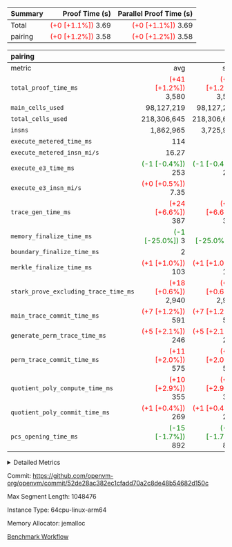 | Summary | Proof Time (s) | Parallel Proof Time (s) |
|:---|---:|---:|
| Total | <span style='color: red'>(+0 [+1.1%])</span> 3.69 | <span style='color: red'>(+0 [+1.1%])</span> 3.69 |
| pairing | <span style='color: red'>(+0 [+1.2%])</span> 3.58 | <span style='color: red'>(+0 [+1.2%])</span> 3.58 |


| pairing |||||
|:---|---:|---:|---:|---:|
|metric|avg|sum|max|min|
| `total_proof_time_ms ` | <span style='color: red'>(+41 [+1.2%])</span> 3,580 | <span style='color: red'>(+41 [+1.2%])</span> 3,580 | <span style='color: red'>(+41 [+1.2%])</span> 3,580 | <span style='color: red'>(+41 [+1.2%])</span> 3,580 |
| `main_cells_used     ` |  98,127,219 |  98,127,219 |  98,127,219 |  98,127,219 |
| `total_cells_used    ` |  218,306,645 |  218,306,645 |  218,306,645 |  218,306,645 |
| `insns               ` |  1,862,965 |  3,725,930 |  1,862,965 |  1,862,965 |
| `execute_metered_time_ms` |  114 | -          | -          | -          |
| `execute_metered_insn_mi/s` |  16.27 | -          |  16.27 |  16.27 |
| `execute_e3_time_ms  ` | <span style='color: green'>(-1 [-0.4%])</span> 253 | <span style='color: green'>(-1 [-0.4%])</span> 253 | <span style='color: green'>(-1 [-0.4%])</span> 253 | <span style='color: green'>(-1 [-0.4%])</span> 253 |
| `execute_e3_insn_mi/s` | <span style='color: red'>(+0 [+0.5%])</span> 7.35 | -          | <span style='color: red'>(+0 [+0.5%])</span> 7.35 | <span style='color: red'>(+0 [+0.5%])</span> 7.35 |
| `trace_gen_time_ms   ` | <span style='color: red'>(+24 [+6.6%])</span> 387 | <span style='color: red'>(+24 [+6.6%])</span> 387 | <span style='color: red'>(+24 [+6.6%])</span> 387 | <span style='color: red'>(+24 [+6.6%])</span> 387 |
| `memory_finalize_time_ms` | <span style='color: green'>(-1 [-25.0%])</span> 3 | <span style='color: green'>(-1 [-25.0%])</span> 3 | <span style='color: green'>(-1 [-25.0%])</span> 3 | <span style='color: green'>(-1 [-25.0%])</span> 3 |
| `boundary_finalize_time_ms` |  2 |  2 |  2 |  2 |
| `merkle_finalize_time_ms` | <span style='color: red'>(+1 [+1.0%])</span> 103 | <span style='color: red'>(+1 [+1.0%])</span> 103 | <span style='color: red'>(+1 [+1.0%])</span> 103 | <span style='color: red'>(+1 [+1.0%])</span> 103 |
| `stark_prove_excluding_trace_time_ms` | <span style='color: red'>(+18 [+0.6%])</span> 2,940 | <span style='color: red'>(+18 [+0.6%])</span> 2,940 | <span style='color: red'>(+18 [+0.6%])</span> 2,940 | <span style='color: red'>(+18 [+0.6%])</span> 2,940 |
| `main_trace_commit_time_ms` | <span style='color: red'>(+7 [+1.2%])</span> 591 | <span style='color: red'>(+7 [+1.2%])</span> 591 | <span style='color: red'>(+7 [+1.2%])</span> 591 | <span style='color: red'>(+7 [+1.2%])</span> 591 |
| `generate_perm_trace_time_ms` | <span style='color: red'>(+5 [+2.1%])</span> 246 | <span style='color: red'>(+5 [+2.1%])</span> 246 | <span style='color: red'>(+5 [+2.1%])</span> 246 | <span style='color: red'>(+5 [+2.1%])</span> 246 |
| `perm_trace_commit_time_ms` | <span style='color: red'>(+11 [+2.0%])</span> 575 | <span style='color: red'>(+11 [+2.0%])</span> 575 | <span style='color: red'>(+11 [+2.0%])</span> 575 | <span style='color: red'>(+11 [+2.0%])</span> 575 |
| `quotient_poly_compute_time_ms` | <span style='color: red'>(+10 [+2.9%])</span> 355 | <span style='color: red'>(+10 [+2.9%])</span> 355 | <span style='color: red'>(+10 [+2.9%])</span> 355 | <span style='color: red'>(+10 [+2.9%])</span> 355 |
| `quotient_poly_commit_time_ms` | <span style='color: red'>(+1 [+0.4%])</span> 269 | <span style='color: red'>(+1 [+0.4%])</span> 269 | <span style='color: red'>(+1 [+0.4%])</span> 269 | <span style='color: red'>(+1 [+0.4%])</span> 269 |
| `pcs_opening_time_ms ` | <span style='color: green'>(-15 [-1.7%])</span> 892 | <span style='color: green'>(-15 [-1.7%])</span> 892 | <span style='color: green'>(-15 [-1.7%])</span> 892 | <span style='color: green'>(-15 [-1.7%])</span> 892 |



<details>
<summary>Detailed Metrics</summary>

|  | keygen_time_ms | commit_exe_time_ms | app proof_time_ms |
| --- | --- | --- |
|  | 710 | 10 | 3,991 | 

| group | prove_segment_time_ms | memory_to_vec_partition_time_ms | insns | fri.log_blowup | execute_metered_time_ms | execute_metered_insn_mi/s | compute_user_public_values_proof_time_ms |
| --- | --- | --- | --- | --- | --- | --- | --- |
| pairing | 3,831 | 6 | 1,862,965 | 1 | 114 | 16.27 | 39 | 

| group | air_name | quotient_deg | interactions | constraints |
| --- | --- | --- | --- | --- |
| pairing | AccessAdapterAir<16> | 2 | 5 | 12 | 
| pairing | AccessAdapterAir<2> | 2 | 5 | 12 | 
| pairing | AccessAdapterAir<32> | 2 | 5 | 12 | 
| pairing | AccessAdapterAir<4> | 2 | 5 | 12 | 
| pairing | AccessAdapterAir<8> | 2 | 5 | 12 | 
| pairing | BitwiseOperationLookupAir<8> | 2 | 2 | 4 | 
| pairing | MemoryMerkleAir<8> | 2 | 4 | 39 | 
| pairing | PersistentBoundaryAir<8> | 2 | 3 | 7 | 
| pairing | PhantomAir | 2 | 3 | 5 | 
| pairing | Poseidon2PeripheryAir<BabyBearParameters>, 1> | 2 | 1 | 286 | 
| pairing | ProgramAir | 1 | 1 | 4 | 
| pairing | RangeTupleCheckerAir<2> | 1 | 1 | 4 | 
| pairing | Rv32HintStoreAir | 2 | 18 | 28 | 
| pairing | VariableRangeCheckerAir | 1 | 1 | 4 | 
| pairing | VmAirWrapper<Rv32BaseAluAdapterAir, BaseAluCoreAir<4, 8> | 2 | 20 | 37 | 
| pairing | VmAirWrapper<Rv32BaseAluAdapterAir, LessThanCoreAir<4, 8> | 2 | 18 | 40 | 
| pairing | VmAirWrapper<Rv32BaseAluAdapterAir, ShiftCoreAir<4, 8> | 2 | 24 | 91 | 
| pairing | VmAirWrapper<Rv32BranchAdapterAir, BranchEqualCoreAir<4> | 2 | 11 | 20 | 
| pairing | VmAirWrapper<Rv32BranchAdapterAir, BranchLessThanCoreAir<4, 8> | 2 | 13 | 35 | 
| pairing | VmAirWrapper<Rv32CondRdWriteAdapterAir, Rv32JalLuiCoreAir> | 2 | 10 | 18 | 
| pairing | VmAirWrapper<Rv32IsEqualModAdapterAir<2, 1, 32, 32>, ModularIsEqualCoreAir<32, 4, 8> | 2 | 25 | 225 | 
| pairing | VmAirWrapper<Rv32JalrAdapterAir, Rv32JalrCoreAir> | 2 | 16 | 20 | 
| pairing | VmAirWrapper<Rv32LoadStoreAdapterAir, LoadSignExtendCoreAir<4, 8> | 2 | 18 | 33 | 
| pairing | VmAirWrapper<Rv32LoadStoreAdapterAir, LoadStoreCoreAir<4> | 2 | 17 | 40 | 
| pairing | VmAirWrapper<Rv32MultAdapterAir, DivRemCoreAir<4, 8> | 2 | 25 | 84 | 
| pairing | VmAirWrapper<Rv32MultAdapterAir, MulHCoreAir<4, 8> | 2 | 24 | 31 | 
| pairing | VmAirWrapper<Rv32MultAdapterAir, MultiplicationCoreAir<4, 8> | 2 | 19 | 19 | 
| pairing | VmAirWrapper<Rv32RdWriteAdapterAir, Rv32AuipcCoreAir> | 2 | 12 | 14 | 
| pairing | VmAirWrapper<Rv32VecHeapAdapterAir<1, 2, 2, 32, 32>, FieldExpressionCoreAir> | 2 | 415 | 480 | 
| pairing | VmAirWrapper<Rv32VecHeapAdapterAir<2, 1, 1, 32, 32>, FieldExpressionCoreAir> | 2 | 158 | 190 | 
| pairing | VmAirWrapper<Rv32VecHeapAdapterAir<2, 2, 2, 32, 32>, FieldExpressionCoreAir> | 2 | 428 | 457 | 
| pairing | VmConnectorAir | 2 | 5 | 11 | 

| group | air_name | segment | rows | prep_cols | perm_cols | main_cols | cells |
| --- | --- | --- | --- | --- | --- | --- | --- |
| pairing | AccessAdapterAir<16> | 0 | 262,144 |  | 16 | 25 | 10,747,904 | 
| pairing | AccessAdapterAir<32> | 0 | 131,072 |  | 16 | 41 | 7,471,104 | 
| pairing | AccessAdapterAir<8> | 0 | 524,288 |  | 16 | 17 | 17,301,504 | 
| pairing | BitwiseOperationLookupAir<8> | 0 | 65,536 | 3 | 8 | 2 | 655,360 | 
| pairing | MemoryMerkleAir<8> | 0 | 32,768 |  | 16 | 32 | 1,572,864 | 
| pairing | PersistentBoundaryAir<8> | 0 | 32,768 |  | 12 | 20 | 1,048,576 | 
| pairing | PhantomAir | 0 | 1 |  | 12 | 6 | 18 | 
| pairing | Poseidon2PeripheryAir<BabyBearParameters>, 1> | 0 | 32,768 |  | 8 | 300 | 10,092,544 | 
| pairing | ProgramAir | 0 | 32,768 |  | 8 | 10 | 589,824 | 
| pairing | RangeTupleCheckerAir<2> | 0 | 524,288 | 2 | 8 | 1 | 4,718,592 | 
| pairing | Rv32HintStoreAir | 0 | 256 |  | 44 | 32 | 19,456 | 
| pairing | VariableRangeCheckerAir | 0 | 262,144 | 2 | 8 | 1 | 2,359,296 | 
| pairing | VmAirWrapper<Rv32BaseAluAdapterAir, BaseAluCoreAir<4, 8> | 0 | 1,048,576 |  | 52 | 36 | 92,274,688 | 
| pairing | VmAirWrapper<Rv32BaseAluAdapterAir, LessThanCoreAir<4, 8> | 0 | 65,536 |  | 40 | 37 | 5,046,272 | 
| pairing | VmAirWrapper<Rv32BaseAluAdapterAir, ShiftCoreAir<4, 8> | 0 | 2,048 |  | 52 | 53 | 215,040 | 
| pairing | VmAirWrapper<Rv32BranchAdapterAir, BranchEqualCoreAir<4> | 0 | 262,144 |  | 28 | 26 | 14,155,776 | 
| pairing | VmAirWrapper<Rv32BranchAdapterAir, BranchLessThanCoreAir<4, 8> | 0 | 131,072 |  | 32 | 32 | 8,388,608 | 
| pairing | VmAirWrapper<Rv32CondRdWriteAdapterAir, Rv32JalLuiCoreAir> | 0 | 8,192 |  | 28 | 18 | 376,832 | 
| pairing | VmAirWrapper<Rv32IsEqualModAdapterAir<2, 1, 32, 32>, ModularIsEqualCoreAir<32, 4, 8> | 0 | 32 |  | 56 | 166 | 7,104 | 
| pairing | VmAirWrapper<Rv32JalrAdapterAir, Rv32JalrCoreAir> | 0 | 65,536 |  | 36 | 28 | 4,194,304 | 
| pairing | VmAirWrapper<Rv32LoadStoreAdapterAir, LoadStoreCoreAir<4> | 0 | 1,048,576 |  | 52 | 41 | 97,517,568 | 
| pairing | VmAirWrapper<Rv32MultAdapterAir, MulHCoreAir<4, 8> | 0 | 256 |  | 72 | 39 | 28,416 | 
| pairing | VmAirWrapper<Rv32MultAdapterAir, MultiplicationCoreAir<4, 8> | 0 | 512 |  | 52 | 31 | 42,496 | 
| pairing | VmAirWrapper<Rv32RdWriteAdapterAir, Rv32AuipcCoreAir> | 0 | 32,768 |  | 28 | 20 | 1,572,864 | 
| pairing | VmAirWrapper<Rv32VecHeapAdapterAir<2, 1, 1, 32, 32>, FieldExpressionCoreAir> | 0 | 1,024 |  | 320 | 263 | 596,992 | 
| pairing | VmAirWrapper<Rv32VecHeapAdapterAir<2, 2, 2, 32, 32>, FieldExpressionCoreAir> | 0 | 16,384 |  | 604 | 497 | 18,038,784 | 
| pairing | VmConnectorAir | 0 | 2 | 1 | 16 | 5 | 42 | 

| group | segment | trace_gen_time_ms | total_proof_time_ms | total_cells_used | total_cells | system_trace_gen_time_ms | stark_prove_excluding_trace_time_ms | single_trace_gen_time_ms | quotient_poly_compute_time_ms | quotient_poly_commit_time_ms | perm_trace_commit_time_ms | pcs_opening_time_ms | merkle_finalize_time_ms | memory_to_vec_partition_time_ms | memory_finalize_time_ms | main_trace_commit_time_ms | main_cells_used | insns | generate_perm_trace_time_ms | execute_e3_time_ms | execute_e3_insn_mi/s | boundary_finalize_time_ms |
| --- | --- | --- | --- | --- | --- | --- | --- | --- | --- | --- | --- | --- | --- | --- | --- | --- | --- | --- | --- | --- | --- | --- |
| pairing | 0 | 387 | 3,580 | 218,306,645 | 304,931,516 | 387 | 2,940 | 2 | 355 | 269 | 575 | 892 | 103 | 7 | 3 | 591 | 98,127,219 | 1,862,965 | 246 | 253 | 7.35 | 2 | 

| group | segment | trace_height_constraint | weighted_sum | threshold |
| --- | --- | --- | --- | --- |
| pairing | 0 | 0 | 5,382,342 | 2,013,265,921 | 
| pairing | 0 | 1 | 18,152,512 | 2,013,265,921 | 
| pairing | 0 | 2 | 2,691,171 | 2,013,265,921 | 
| pairing | 0 | 3 | 25,000,068 | 2,013,265,921 | 
| pairing | 0 | 4 | 131,072 | 2,013,265,921 | 
| pairing | 0 | 5 | 65,536 | 2,013,265,921 | 
| pairing | 0 | 6 | 6,016,192 | 2,013,265,921 | 
| pairing | 0 | 7 | 4,096 | 2,013,265,921 | 
| pairing | 0 | 8 | 58,426,029 | 2,013,265,921 | 

</details>


Commit: https://github.com/openvm-org/openvm/commit/52de28ac382ec1cfadd70a2c8de48b54682d150c

Max Segment Length: 1048476

Instance Type: 64cpu-linux-arm64

Memory Allocator: jemalloc

[Benchmark Workflow](https://github.com/openvm-org/openvm/actions/runs/16782364094)
